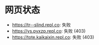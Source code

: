 # 网页状态
- https://tr--slind.repl.co: 失败
- https://ys.pyxzp.repl.co: 失败 (403)
- https://tote.kaikaixin.repl.co: 失败 (403)
